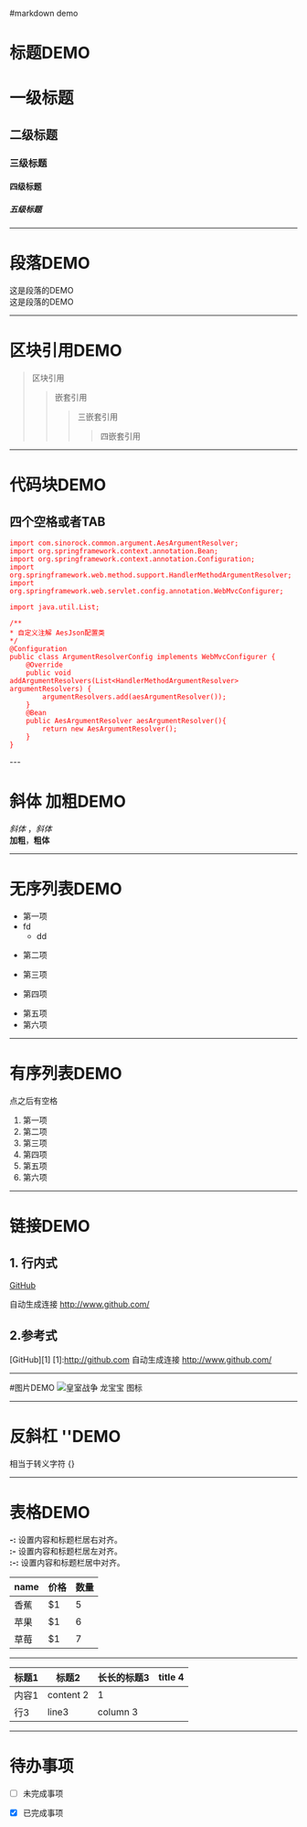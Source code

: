 #markdown demo
# 标题DEMO
# 一级标题
## 二级标题
### 三级标题
#### 四级标题
##### 五级标题

---
# 段落DEMO
这是段落的DEMO  
这是段落的DEMO
  
---
# 区块引用DEMO
> 区块引用
> > 嵌套引用
> > >三嵌套引用
> > > > 四嵌套引用

---
# 代码块DEMO

## 四个空格或者TAB
<font color="red">

    import com.sinorock.common.argument.AesArgumentResolver;
    import org.springframework.context.annotation.Bean;
	import org.springframework.context.annotation.Configuration;
	import org.springframework.web.method.support.HandlerMethodArgumentResolver;
	import org.springframework.web.servlet.config.annotation.WebMvcConfigurer;

	import java.util.List;

	/**
 	* 自定义注解 AesJson配置类
 	*/
	@Configuration
	public class ArgumentResolverConfig implements WebMvcConfigurer {
    	@Override
    	public void addArgumentResolvers(List<HandlerMethodArgumentResolver> argumentResolvers)	{
        	argumentResolvers.add(aesArgumentResolver());
    	}
    	@Bean
    	public AesArgumentResolver aesArgumentResolver(){
    	    return new AesArgumentResolver();
    	}
	}
</font>
---

# 斜体 加粗DEMO
*斜体* ，_斜体_  
**加粗**，__粗体__  

----
# 无序列表DEMO
- 第一项
 - fd
     - dd
+   第二项
-   第三项
+   第四项
-   第五项
-   第六项

---
# 有序列表DEMO
点之后有空格

1. 第一项
2. 第二项
3. 第三项
4. 第四项
5. 第五项
6. 第六项

---
# 链接DEMO
## 1. 行内式
[GitHub](http://github.com)

自动生成连接  <http://www.github.com/>
## 2.参考式
[GitHub][1]
[1]:http://github.com
自动生成连接  <http://www.github.com/>

---
#图片DEMO
![皇室战争 龙宝宝 图标](https://cdn.statsroyale.com/images/cards/full/baby_dragon.png "皇室战争 龙宝宝")

---

# 反斜杠 ''DEMO
相当于转义字符 \{\}

---
# 表格DEMO
**-:**  设置内容和标题栏居右对齐。  
**:-**  设置内容和标题栏居左对齐。  
**:-:** 设置内容和标题栏居中对齐。

 
name |价格|数量  
-|-|-  
香蕉 | $1 | 5 |  
苹果 | $1 | 6 |  
草莓 | $1 | 7 |  

---

| 标题1 | 标题2   | 长长的标题3 | title 4 |
| ----- | --------- | ----------- | ------- |
| 内容1 | content 2 | 1           |         |
| 行3  | line3     | column 3    |         |

---
# 待办事项
- [ ] 未完成事项

- [x] 已完成事项